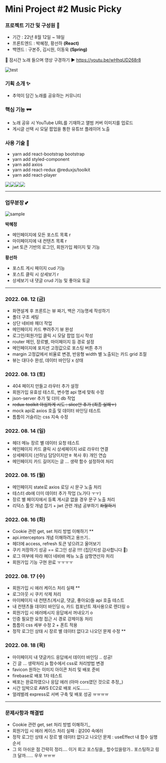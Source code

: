 # Mini Project #2 Music Picky
### 프로젝트 기간 및 구성원 🎈
- 기간 : 22년 8월 12일 ~ 18일
- 프론트엔드 : 박혜정, 황선하 **(React)**
- 백엔드 : 구본주, 김시원, 이동욱 **(Spring)**

🌈 잠시간 노래 들으며 영상 구경하기 ▶ https://youtu.be/wHhqUD268r8

![test](https://user-images.githubusercontent.com/97497201/185758458-d4fca82e-c5ae-4789-b182-c89b49f5f5a4.png)

### 기획 소개 ✨
- 추억이 담긴 노래를 공유하는 커뮤니티
### 핵심 기능 🕶
- 노래 공유 시 YouTube URL를 기재하고 앨범 커버 이미지를 업로드
- 게시글 선택 시 모달 팝업을 통한 유튜브 플레이어 노출
### 사용 기술 🎃
- yarn add react-bootstrap bootstrap
- yarn add styled-component
- yarn add axios
- yarn add react-redux @reduxjs/toolkit
- yarn add react-player

<img src="https://img.shields.io/badge/git-F05032?style=for-the-badge&logo=git&logoColor=white"><img src="https://img.shields.io/badge/react-61DAFB?style=for-the-badge&logo=react&logoColor=black"><img src="https://img.shields.io/badge/bootstrap-7952B3?style=for-the-badge&logo=bootstrap&logoColor=white"><img src="https://img.shields.io/badge/github-181717?style=for-the-badge&logo=github&logoColor=white">

---

### 업무분장 💕

 ![sample](https://user-images.githubusercontent.com/97497201/185758977-729aae3b-2e27-403f-9ddb-d7663e55601e.png)
 
**박혜정**
- 메인페이지에 모든 포스트 목록 r
- 마이페이지에 내 컨텐츠 목록 r
- jwt 토큰 기반의 로그인, 회원가입 페이지 및 기능

**황선하**
- 포스트 게시 페이지 cud 기능
- 포스트 클릭 시 상세보기 r
- 상세보기 내 댓글 crud 기능 및 좋아요 토글
---
### 2022. 08. 12 (금)
- 화면설계 후 프론트는 뷰 짜기, 백은 기능명세 작성하기
- 폴더 구조 세팅
- 상단 네비바 헤더 작업
- 메인페이지 카드 뿌려주기 뷰 완성
- 로그인/회원가입 클릭 시 모달 팝업 임시 작성
- router 메인, 장르별, 마이페이지 등 경로 설정
- 메인페이지에 포지션 고정값으로 포스팅 버튼 추가
- margin 고정값에서 비율로 변경, 반응형 width 별 노출되는 카드 grid 조절
- 뷰는 대다수 완성, 데이터 바인딩 x 상태
### 2022. 08. 13 (토)
- 404 페이지 만들고 라우터 추가 설정
- 회원가입 유효성 테스트, 변수명 api 명세 맞춰 수정
- json-server 추가 및 더미 db 작업
- ~~redux-toolkit 야심차게 시도 : slice만 추가 (최종 실패ㅜ)~~
- mock api로 axios 호출 및 데이터 바인딩 테스트
- 틈틈이 거슬리는 css 지속 수정
### 2022. 08. 14 (일)
- 헤더 메뉴 장르 별 데이터 요청 테스트
- 메인페이지 카드 클릭 시 상세페이지 id로 라우터 연결
- 상세페이지 (선하님 담당이지만ㅎ 복사 후) 개인 연습
- 메인페이지 카드 길어지는 글 ... 생략 함수 설정하여 처리
### 2022. 08. 15 (월)
- 메인페이지 state로 axios 로딩 시 문구 노출 처리
- 테스터 db에 더미 데이터 추가 작업 (노가다 ㅜㅜ)
- 장르 별 페이지에서 등록 게시글 없을 경우 문구 노출 처리
- 리덕스 툴킷 개념 잡기 + jwt 관련 개념 공부하기 ~~좌절하기~~
### 2022. 08. 16 (화)
- Cookie 관련 get, set 처리 방법 이해하기 **
- api.interceptors 개념 이해하려고 용쓰기..
- 헤더에 access, refresh 토큰 넣으려고 울어보기
- 쿠키 저장하기 성공 == 로그인 성공 !!!! (집단지성 감사합니다 🙏)
- 로그 여부에 따라 헤더 네비바 메뉴 노출 삼항연산자 처리
- 회원가입 기능 구현 완료 ㅜㅜㅜㅜ
### 2022. 08. 17 (수)
- 회원가입 시 에러 케이스 처리 실패 **
- 로그아웃 시 쿠키 삭제 처리
- 마이페이지 내 컨텐츠(게시글, 댓글, 좋아요)들 api 호출 테스트
- 내 컨텐츠들 데이터 바인딩 o, 카드 컴포넌트 재사용으로 렌더링 o
- 회원가입 시 에러메시지 응답에서 꺼내오기 o
- 인증 필요한 요청 접근 시 경로 강제이동 처리
- 틈틈이 css 세부 수정 2 + 폰트 적용
- 정작 로그인 상태 시 장르 별 데이터 없다고 나오던 문제 수정 **
### 2022. 08. 18 (목)
- 마이페이지 내 댓글카드 응답에서 데이터 바인딩 .. 성공!
- 긴 글 ... 생략처리 js 함수에서 css로 처리방법 변경
- favicon 원하는 이미지 아이콘 처리 및 배포 준비
- firebase로 배포 1차 테스트
- 배포는 완료하였으나 응답 에러 (아마 cors였던 것으로 추정,,)
- 시간 임박으로 AWS EC2로 배포 시도.......
- 얼레벌레 express로 서버 구축 및 배포 성공 ㅠㅠㅠㅠ
---
### 문제사항과 해결법
- Cookie 관련 get, set 처리 방법 이해하기,,
- 회원가입 시 에러 케이스 처리 실패 : 겉200 속에러
- 정작 로그인 상태 시 장르 별 데이터 없다고 나오던 문제 : useEffect 내 함수 실행 순서
- 그 외 아쉬운 점 간략히 정리.... 이거 회고 포스팅을,, 할수있을랑가.. 포스팅하고 링크 달까...... 우우 ㅠㅠㅠ
